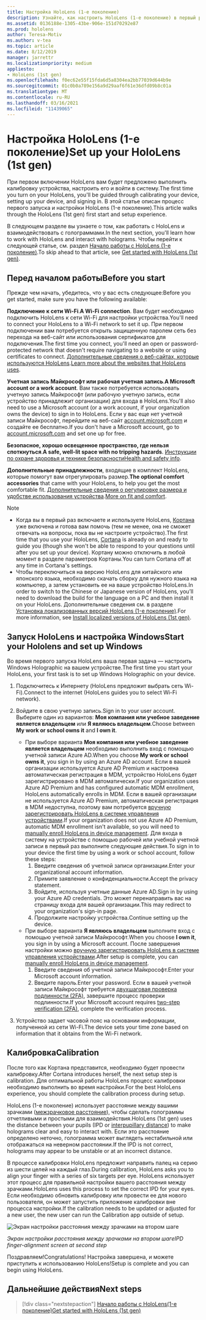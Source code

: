 ```yaml
---
title: Настройка HoloLens (1-е поколение)
description: Узнайте, как настроить HoloLens (1-е поколение) в первый раз по сети Wi-Fi с помощью учетной записи Майкрософт (MSA) или Azure Active Directory (AAD).
ms.assetid: 0136188e-1305-43be-906e-151d70292e87
ms.prod: hololens
author: Teresa-Motiv
ms.author: v-tea
ms.topic: article
ms.date: 8/12/2019
manager: jarrettr
ms.localizationpriority: medium
appliesto:
- HoloLens (1st gen)
ms.openlocfilehash: f0ec62e55f15fda6d5a8304ea2bb77039d644b9e
ms.sourcegitcommit: 01c0b0a789e156a9d29aaf6f61e36dfd09b8c01a
ms.translationtype: MT
ms.contentlocale: ru-RU
ms.lasthandoff: 03/16/2021
ms.locfileid: "11439065"
---
```

# <a name="set-up-your-hololens-1st-gen"></a><span data-ttu-id="c82f5-103">Настройка HoloLens (1-е поколение)</span><span class="sxs-lookup"><span data-stu-id="c82f5-103">Set up your HoloLens (1st gen)</span></span>

<span data-ttu-id="c82f5-104">При первом включении HoloLens вам будет предложено выполнить калибровку устройства, настроить его и войти в систему.</span><span class="sxs-lookup"><span data-stu-id="c82f5-104">The first time you turn on your HoloLens, you'll be guided through calibrating your device, setting up your device, and signing in.</span></span>  <span data-ttu-id="c82f5-105">В этой статье описан процесс первого запуска и настройки HoloLens (1-е поколение).</span><span class="sxs-lookup"><span data-stu-id="c82f5-105">This article walks through the HoloLens (1st gen) first start and setup experience.</span></span>

<span data-ttu-id="c82f5-106">В следующем разделе вы узнаете о том, как работать с HoloLens и взаимодействовать с голограммами.</span><span class="sxs-lookup"><span data-stu-id="c82f5-106">In the next section, you'll learn how to work with HoloLens and interact with holograms.</span></span> <span data-ttu-id="c82f5-107">Чтобы перейти к следующей статье, см. раздел [Начало работы с HoloLens (1-е поколение)](hololens1-basic-usage.md).</span><span class="sxs-lookup"><span data-stu-id="c82f5-107">To skip ahead to that article, see [Get started with HoloLens (1st gen)](hololens1-basic-usage.md).</span></span>

## <a name="before-you-start"></a><span data-ttu-id="c82f5-108">Перед началом работы</span><span class="sxs-lookup"><span data-stu-id="c82f5-108">Before you start</span></span>

<span data-ttu-id="c82f5-109">Прежде чем начать, убедитесь, что у вас есть следующее:</span><span class="sxs-lookup"><span data-stu-id="c82f5-109">Before you get started, make sure you have the following available:</span></span>

<span data-ttu-id="c82f5-110">**Подключение к сети Wi‑Fi**.</span><span class="sxs-lookup"><span data-stu-id="c82f5-110">**A Wi-Fi connection**.</span></span> <span data-ttu-id="c82f5-111">Вам будет необходимо подключить HoloLens к сети Wi-Fi для настройки устройства.</span><span class="sxs-lookup"><span data-stu-id="c82f5-111">You'll need to connect your HoloLens to a Wi-Fi network to set it up.</span></span> <span data-ttu-id="c82f5-112">При первом подключении вам потребуется открыть защищенную паролем сеть без перехода на веб-сайт или использования сертификатов для подключения.</span><span class="sxs-lookup"><span data-stu-id="c82f5-112">The first time you connect, you'll need an open or password-protected network that doesn't require navigating to a website or using certificates to connect.</span></span> <span data-ttu-id="c82f5-113">[Дополнительные сведения о веб-сайтах, которые используются HoloLens](hololens-offline.md).</span><span class="sxs-lookup"><span data-stu-id="c82f5-113">[Learn more about the websites that HoloLens uses](hololens-offline.md).</span></span>

<span data-ttu-id="c82f5-114">**Учетная запись Майкрософт или рабочая учетная запись**.</span><span class="sxs-lookup"><span data-stu-id="c82f5-114">**A Microsoft account or a work account**.</span></span> <span data-ttu-id="c82f5-115">Вам также потребуется использовать учетную запись Майкрософт (или рабочую учетную запись, если устройство принадлежит организации) для входа в HoloLens.</span><span class="sxs-lookup"><span data-stu-id="c82f5-115">You'll also need to use a Microsoft account (or a work account, if your organization owns the device) to sign in to HoloLens.</span></span> <span data-ttu-id="c82f5-116">Если у вас еще нет учетной записи Майкрософт, перейдите на веб-сайт [account.microsoft.com](https://account.microsoft.com) и создайте ее бесплатно.</span><span class="sxs-lookup"><span data-stu-id="c82f5-116">If you don't have a Microsoft account, go to [account.microsoft.com](https://account.microsoft.com) and set one up for free.</span></span>

<span data-ttu-id="c82f5-117">**Безопасное, хорошо освещенное пространство, где нельзя споткнуться**.</span><span class="sxs-lookup"><span data-stu-id="c82f5-117">**A safe, well-lit space with no tripping hazards**.</span></span> <span data-ttu-id="c82f5-118">[Инструкции по охране здоровья и технике безопасности](https://go.microsoft.com/fwlink/p/?LinkId=746661)</span><span class="sxs-lookup"><span data-stu-id="c82f5-118">[Health and safety info](https://go.microsoft.com/fwlink/p/?LinkId=746661).</span></span>

<span data-ttu-id="c82f5-119">**Дополнительные принадлежности**, входящие в комплект HoloLens, которые помогут вам отрегулировать размер.</span><span class="sxs-lookup"><span data-stu-id="c82f5-119">**The optional comfort accessories** that came with your HoloLens, to help you get the most comfortable fit.</span></span> <span data-ttu-id="c82f5-120">[Дополнительные сведения о регулировке размера и удобстве использования устройства](https://support.microsoft.com/help/12632/hololens-fit-your-hololens).</span><span class="sxs-lookup"><span data-stu-id="c82f5-120">[More on fit and comfort](https://support.microsoft.com/help/12632/hololens-fit-your-hololens).</span></span>

> [!NOTE]
>  
> - <span data-ttu-id="c82f5-121">Когда вы в первый раз включаете и используете HoloLens, [Кортана](hololens-cortana.md) уже включена и готова вам помочь (тем не менее, она не сможет отвечать на вопросы, пока вы не настроите устройство).</span><span class="sxs-lookup"><span data-stu-id="c82f5-121">The first time that you use your HoloLens, [Cortana](hololens-cortana.md) is already on and ready to guide you (though she won't be able to respond to your questions until after you set up your device).</span></span> <span data-ttu-id="c82f5-122">Кортану можно отключить в любой момент в разделе параметров Кортаны.</span><span class="sxs-lookup"><span data-stu-id="c82f5-122">You can turn Cortana off at any time in Cortana's settings.</span></span>
> - <span data-ttu-id="c82f5-123">Чтобы переключиться на версию HoloLens для китайского или японского языка, необходимо скачать сборку для нужного языка на компьютер, а затем установить ее на ваше устройство HoloLens.</span><span class="sxs-lookup"><span data-stu-id="c82f5-123">In order to switch to the Chinese or Japanese version of HoloLens, you’ll need to download the build for the language on a PC and then install it on your HoloLens.</span></span> <span data-ttu-id="c82f5-124">Дополнительные сведения см. в разделе [Установка локализованных версий HoloLens (1-е поколение)](hololens1-install-localized.md).</span><span class="sxs-lookup"><span data-stu-id="c82f5-124">For more information, see [Install localized versions of HoloLens (1st gen)](hololens1-install-localized.md).</span></span>

## <a name="start-your-hololens-and-set-up-windows"></a><span data-ttu-id="c82f5-125">Запуск HoloLens и настройка Windows</span><span class="sxs-lookup"><span data-stu-id="c82f5-125">Start your Hololens and set up Windows</span></span>

<span data-ttu-id="c82f5-126">Во время первого запуска HoloLens ваша первая задача — настроить Windows Holographic на вашем устройстве.</span><span class="sxs-lookup"><span data-stu-id="c82f5-126">The first time you start your HoloLens, your first task is to set up Windows Holographic on your device.</span></span>

1. <span data-ttu-id="c82f5-127">Подключитесь к Интернету (HoloLens предложит выбрать сеть Wi-Fi).</span><span class="sxs-lookup"><span data-stu-id="c82f5-127">Connect to the internet (HoloLens guides you to select Wi-Fi network).</span></span>

1. <span data-ttu-id="c82f5-128">Войдите в свою учетную запись.</span><span class="sxs-lookup"><span data-stu-id="c82f5-128">Sign in to your user account.</span></span> <span data-ttu-id="c82f5-129">Выберите один из вариантов: **Моя компания или учебное заведение является владельцем** или **Я являюсь владельцем**.</span><span class="sxs-lookup"><span data-stu-id="c82f5-129">Choose between **My work or school owns it** and **I own it**.</span></span>
    - <span data-ttu-id="c82f5-130">При выборе варианта **Моя компания или учебное заведение является владельцем** необходимо выполнить вход с помощью учетной записи Azure AD.</span><span class="sxs-lookup"><span data-stu-id="c82f5-130">When you choose **My work or school owns it**, you sign in by using an Azure AD account.</span></span> <span data-ttu-id="c82f5-131">Если в вашей организации используется Azure AD Premium и настроена автоматическая регистрация в MDM, устройство HoloLens будет зарегистрировано в MDM автоматически.</span><span class="sxs-lookup"><span data-stu-id="c82f5-131">If your organization uses Azure AD Premium and has configured automatic MDM enrollment, HoloLens automatically enrolls in MDM.</span></span> <span data-ttu-id="c82f5-132">Если в вашей организации не используется Azure AD Premium, автоматическая регистрация в MDM недоступна, поэтому вам потребуется [вручную зарегистрировать HoloLens в системе управления устройствами](hololens-enroll-mdm.md#different-ways-to-enroll).</span><span class="sxs-lookup"><span data-stu-id="c82f5-132">If your organization does not use Azure AD Premium, automatic MDM enrollment isn't available, so you will need to [manually enroll HoloLens in device management](hololens-enroll-mdm.md#different-ways-to-enroll).</span></span> <span data-ttu-id="c82f5-133">Для входа в систему на устройстве с помощью рабочей или учебной учетной записи в первый раз выполните следующие действия.</span><span class="sxs-lookup"><span data-stu-id="c82f5-133">To sign in to your device the first time by using a work or school account, follow these steps:</span></span>
        1. <span data-ttu-id="c82f5-134">Введите сведения об учетной записи организации.</span><span class="sxs-lookup"><span data-stu-id="c82f5-134">Enter your organizational account information.</span></span>
        1. <span data-ttu-id="c82f5-135">Примите заявление о конфиденциальности.</span><span class="sxs-lookup"><span data-stu-id="c82f5-135">Accept the privacy statement.</span></span>
        1. <span data-ttu-id="c82f5-136">Войдите, используя учетные данные Azure AD.</span><span class="sxs-lookup"><span data-stu-id="c82f5-136">Sign in by using your Azure AD credentials.</span></span> <span data-ttu-id="c82f5-137">Это может перенаправить вас на страницу входа для вашей организации.</span><span class="sxs-lookup"><span data-stu-id="c82f5-137">This may redirect to your organization's sign-in page.</span></span>
        1. <span data-ttu-id="c82f5-138">Продолжите настройку устройства.</span><span class="sxs-lookup"><span data-stu-id="c82f5-138">Continue setting up the device.</span></span>
    - <span data-ttu-id="c82f5-139">При выборе варианта **Я являюсь владельцем** выполните вход с помощью учетной записи Майкрософт.</span><span class="sxs-lookup"><span data-stu-id="c82f5-139">When you choose **I own it**, you sign in by using a Microsoft account.</span></span> <span data-ttu-id="c82f5-140">После завершения настройки можно [вручную зарегистрировать HoloLens в системе управления устройствами](hololens-enroll-mdm.md#different-ways-to-enroll).</span><span class="sxs-lookup"><span data-stu-id="c82f5-140">After setup is complete, you can [manually enroll HoloLens in device management](hololens-enroll-mdm.md#different-ways-to-enroll).</span></span>
        1. <span data-ttu-id="c82f5-141">Введите сведения об учетной записи Майкрософт.</span><span class="sxs-lookup"><span data-stu-id="c82f5-141">Enter your Microsoft account information.</span></span>
        1. <span data-ttu-id="c82f5-142">Введите пароль.</span><span class="sxs-lookup"><span data-stu-id="c82f5-142">Enter your password.</span></span> <span data-ttu-id="c82f5-143">Если в вашей учетной записи Майкрософт требуется [двухшаговая проверка подлинности (2FA)](https://blogs.technet.microsoft.com/microsoft_blog/2013/04/17/microsoft-account-gets-more-secure/), завершите процесс проверки подлинности.</span><span class="sxs-lookup"><span data-stu-id="c82f5-143">If your Microsoft account requires [two-step verification (2FA)](https://blogs.technet.microsoft.com/microsoft_blog/2013/04/17/microsoft-account-gets-more-secure/), complete the verification process.</span></span>

1. <span data-ttu-id="c82f5-144">Устройство задает часовой пояс на основании информации, полученной из сети Wi-Fi.</span><span class="sxs-lookup"><span data-stu-id="c82f5-144">The device sets your time zone based on information that it obtains from the Wi-Fi network.</span></span>

## <a name="calibration"></a><span data-ttu-id="c82f5-145">Калибровка</span><span class="sxs-lookup"><span data-stu-id="c82f5-145">Calibration</span></span>

<span data-ttu-id="c82f5-146">После того как Кортана представится, необходимо будет провести калибровку.</span><span class="sxs-lookup"><span data-stu-id="c82f5-146">After Cortana introduces herself, the next setup step is calibration.</span></span> <span data-ttu-id="c82f5-147">Для оптимальной работы HoloLens процесс калибровки необходимо выполнить во время настройки.</span><span class="sxs-lookup"><span data-stu-id="c82f5-147">For the best HoloLens experience, you should complete the calibration process during setup.</span></span>

<span data-ttu-id="c82f5-148">HoloLens (1-е поколение) использует расстояние между вашими зрачками ([межзрачковое расстояние](https://en.wikipedia.org/wiki/Interpupillary_distance)), чтобы сделать голограммы отчетливыми и простыми для взаимодействия.</span><span class="sxs-lookup"><span data-stu-id="c82f5-148">HoloLens (1st gen) uses the distance between your pupils (IPD or [interpupillary distance](https://en.wikipedia.org/wiki/Interpupillary_distance)) to make holograms clear and easy to interact with.</span></span> <span data-ttu-id="c82f5-149">Если это расстояние определено неточно, голограмма может выглядеть нестабильной или отображаться на неверном расстоянии.</span><span class="sxs-lookup"><span data-stu-id="c82f5-149">If the IPD is not correct, holograms may appear to be unstable or at an incorrect distance.</span></span>

<span data-ttu-id="c82f5-150">В процессе калибровки HoloLens предложит направить палец на серию из шести целей на каждый глаз.</span><span class="sxs-lookup"><span data-stu-id="c82f5-150">During calibration, HoloLens asks you to align your finger with a series of six targets per eye.</span></span> <span data-ttu-id="c82f5-151">HoloLens использует этот процесс для правильной настройки вашего расстояния между зрачками.</span><span class="sxs-lookup"><span data-stu-id="c82f5-151">HoloLens uses this process to set the correct IPD for your eyes.</span></span> <span data-ttu-id="c82f5-152">Если необходимо обновить калибровку или провести ее для нового пользователя, он может запустить приложение калибровки вне процесса настройки.</span><span class="sxs-lookup"><span data-stu-id="c82f5-152">If the calibration needs to be updated or adjusted for a new user, the new user can run the Calibration app  outside of setup.</span></span>

![Экран настройки расстояния между зрачками на втором шаге](./images/ipd-finger-alignment-300px.jpg)

*<span data-ttu-id="c82f5-154">Экран настройки расстояния между зрачками на втором шаге</span><span class="sxs-lookup"><span data-stu-id="c82f5-154">IPD finger-alignment screen at second step</span></span>*

<span data-ttu-id="c82f5-155">Поздравляем!</span><span class="sxs-lookup"><span data-stu-id="c82f5-155">Congratulations!</span></span> <span data-ttu-id="c82f5-156">Настройка завершена, и можете приступить к использованию HoloLens!</span><span class="sxs-lookup"><span data-stu-id="c82f5-156">Setup is complete and you can begin using HoloLens.</span></span>

## <a name="next-steps"></a><span data-ttu-id="c82f5-157">Дальнейшие действия</span><span class="sxs-lookup"><span data-stu-id="c82f5-157">Next steps</span></span>

> [!div class="nextstepaction"]
> [<span data-ttu-id="c82f5-158">Начало работы с HoloLens(1-е поколение)</span><span class="sxs-lookup"><span data-stu-id="c82f5-158">Get started with HoloLens (1st gen)</span></span>](hololens1-basic-usage.md)
